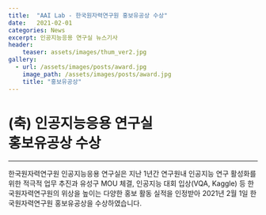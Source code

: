 ```yaml
---
title:  "AAI Lab - 한국원자력연구원 홍보유공상 수상"
date:   2021-02-01 
categories: News
excerpt: 인공지능응용 연구실 뉴스기사
header:
    teaser: assets/images/thum_ver2.jpg
gallery:
  - url: /assets/images/posts/award.jpg
    image_path: /assets/images/posts/award.jpg
    title: "홍보유공상"
---
```

# (축) 인공지능응용 연구실 <br> 홍보유공상 수상

---

한국원자력연구원 인공지능응용 연구실은 지난 1년간 연구원내 인공지능 연구 활성화를 위한 적극적 업무 추진과 유성구 MOU 체결, 인공지능 대회 입상(VQA, Kaggle) 등 한국원자력연구원의 위상을 높이는 다양한 홍보 활동 실적을 인정받아 
2021년 2월 1일 한국원자력연구원 홍보유공상을 수상하였습니다. 

